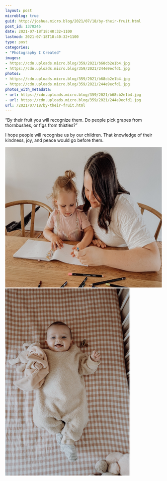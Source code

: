 ```yaml
---
layout: post
microblog: true
guid: http://joshua.micro.blog/2021/07/18/by-their-fruit.html
post_id: 1370245
date: 2021-07-18T18:40:32+1100
lastmod: 2021-07-18T18:40:32+1100
type: post
categories:
- "Photography I Created"
images:
- https://cdn.uploads.micro.blog/359/2021/b68cb2e1b4.jpg
- https://cdn.uploads.micro.blog/359/2021/244e9ecfd1.jpg
photos:
- https://cdn.uploads.micro.blog/359/2021/b68cb2e1b4.jpg
- https://cdn.uploads.micro.blog/359/2021/244e9ecfd1.jpg
photos_with_metadata:
- url: https://cdn.uploads.micro.blog/359/2021/b68cb2e1b4.jpg
- url: https://cdn.uploads.micro.blog/359/2021/244e9ecfd1.jpg
url: /2021/07/18/by-their-fruit.html
---
```

“By their fruit you will recognize them. Do people pick grapes from thornbushes, or figs from thistles?”

I hope people will recognise us by our children. That knowledge of their kindness, joy, and peace would go before them.

<img src="uploads/2021/b68cb2e1b4.jpg" width="600" height="450" alt="" /><img src="uploads/2021/244e9ecfd1.jpg" width="400" height="600" alt="" />
